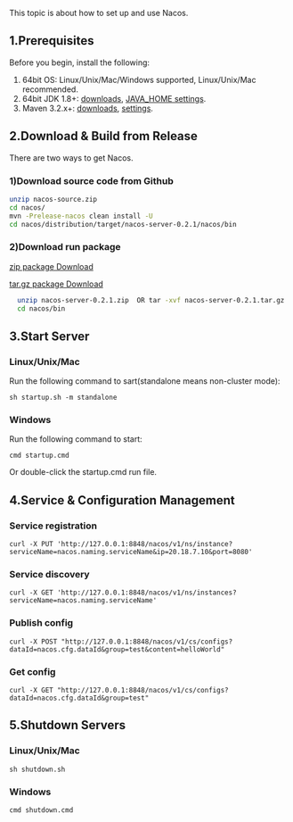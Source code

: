 This topic is about how to set up and use Nacos.

## 1.Prerequisites
Before you begin, install the following:

1. 64bit OS: Linux/Unix/Mac/Windows supported, Linux/Unix/Mac recommended.
2. 64bit JDK 1.8+: [downloads](http://www.oracle.com/technetwork/java/javase/downloads/jdk8-downloads-2133151.html), [JAVA_HOME settings](https://docs.oracle.com/cd/E19182-01/820-7851/inst_cli_jdk_javahome_t/).
3. Maven 3.2.x+: [downloads](https://maven.apache.org/download.cgi), [settings](https://maven.apache.org/settings.html).

## 2.Download & Build from Release
There are two ways to get Nacos. 

### 1)Download source code from Github
  
```bash
unzip nacos-source.zip
cd nacos/
mvn -Prelease-nacos clean install -U  
cd nacos/distribution/target/nacos-server-0.2.1/nacos/bin
```
  
### 2)Download run package 

[zip package Download](https://github.com/alibaba/nacos/releases/download/v0.2.1/nacos-server-0.2.1.zip)

[tar.gz package Download](https://github.com/alibaba/nacos/releases/download/v0.2.1/nacos-server-0.2.1.tar.gz)

```bash
  unzip nacos-server-0.2.1.zip  OR tar -xvf nacos-server-0.2.1.tar.gz
  cd nacos/bin
```  


## 3.Start Server
### Linux/Unix/Mac
Run the following command to sart(standalone means non-cluster mode):
 
`sh startup.sh -m standalone`

### Windows

Run the following command to start:

`cmd startup.cmd`

Or double-click the startup.cmd run file.

## 4.Service & Configuration Management
### Service registration

`curl -X PUT 'http://127.0.0.1:8848/nacos/v1/ns/instance?serviceName=nacos.naming.serviceName&ip=20.18.7.10&port=8080'`

### Service discovery

`curl -X GET 'http://127.0.0.1:8848/nacos/v1/ns/instances?serviceName=nacos.naming.serviceName'`

### Publish config

`curl -X POST "http://127.0.0.1:8848/nacos/v1/cs/configs?dataId=nacos.cfg.dataId&group=test&content=helloWorld"`

### Get config

`curl -X GET "http://127.0.0.1:8848/nacos/v1/cs/configs?dataId=nacos.cfg.dataId&group=test"    `


## 5.Shutdown Servers
### Linux/Unix/Mac

`sh shutdown.sh`

### Windows

`cmd shutdown.cmd`
